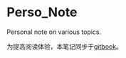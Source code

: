 # Perso_Note
Personal note on various topics.

为提高阅读体验，本笔记同步于[gitbook](https://palaiseau.gitbook.io/perso-note/)。
 